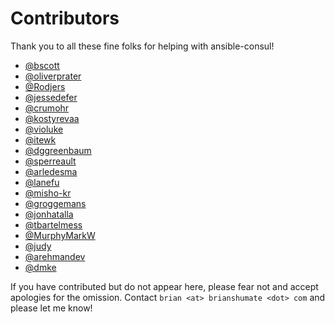# Contributors

Thank you to all these fine folks for helping with ansible-consul!

- [@bscott](https://github.com/bscott)
- [@oliverprater](https://github.com/oliverprater)
- [@Rodjers](https://github.com/Rodjers)
- [@jessedefer](https://github.com/jessedefer)
- [@crumohr](https://github.com/crumohr)
- [@kostyrevaa](https://github.com/kostyrevaa)
- [@violuke](https://github.com/violuke)
- [@itewk](https://github.com/itewk)
- [@dggreenbaum](https://github.com/dggreenbaum)
- [@sperreault](https://github.com/sperreault)
- [@arledesma](https://github.com/arledesma)
- [@lanefu](https://github.com/lanefu)
- [@misho-kr](https://github.com/misho-kr)
- [@groggemans](https://github.com/groggemans)
- [@jonhatalla](https://github.com/jonhatalla)
- [@tbartelmess](https://github.com/tbartelmess)
- [@MurphyMarkW](https://github.com/MurphyMarkW)
- [@judy](http://judy.github.io)
- [@arehmandev](https://github.com/arehmandev)
- [@dmke](https://github.com/dmke)

If you have contributed but do not appear here, please fear not and accept
apologies for the omission. Contact `brian <at> brianshumate <dot> com` and
please let me know!
